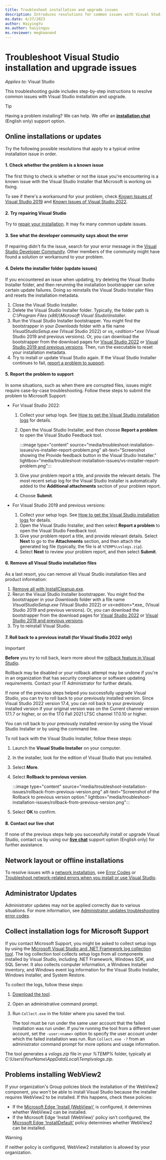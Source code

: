 ```yaml
---
title: Troubleshoot installation and upgrade issues
description: Introduces resolutions for common issues with Visual Studio installation and upgrade.
ms.date: 4/27/2023
author: HaiyingYu
ms.author: haiyingyu
ms.reviewer: meghaanand
---
```

# Troubleshoot Visual Studio installation and upgrade issues

_Applies to:_&nbsp;Visual Studio

This troubleshooting guide includes step-by-step instructions to resolve common issues with Visual Studio installation and upgrade.

> [!TIP]
> Having a problem installing? We can help. We offer an [**installation chat**](https://visualstudio.microsoft.com/vs/support/#talktous) (English only) support option.

## Online installations or updates

Try the following possible resolutions that apply to a typical online installation issue in order.

#### 1. Check whether the problem is a known issue

The first thing to check is whether or not the issue you're encountering is a known issue with the Visual Studio Installer that Microsoft is working on fixing.

To see if there's a workaround for your problem, check [Known Issues of Visual Studio 2019](/visualstudio/releases/2019/release-notes#-known-issues) and [Known Issues of Visual Studio 2022](/visualstudio/releases/2022/release-notes#-known-issues).

#### 2. Try repairing Visual Studio

Try to [repair your installation](/visualstudio/install/repair-visual-studio). It may fix many common update issues.

#### 3. See what the developer community says about the error

If repairing didn't fix the issue, search for your error message in the [Visual Studio Developer Community](https://developercommunity.visualstudio.com/search?space=8). Other members of the community might have found a solution or workaround to your problem.

#### 4. Delete the installer folder (update issues)

If you encountered an issue when updating, try deleting the Visual Studio Installer folder, and then rerunning the installation bootstrapper can solve certain update failures. Doing so reinstalls the Visual Studio Installer files and resets the installation metadata.

1. Close the Visual Studio Installer.
1. Delete the Visual Studio Installer folder. Typically, the folder path is _C:\Program Files (x86)\Microsoft Visual Studio\Installer_.
1. Run the Visual Studio Installer bootstrapper. You might find the bootstrapper in your _Downloads_ folder with a file name _VisualStudioSetup.exe_ (Visual Studio 2022) or _vs\_\<edition>*.exe_ (Visual Studio 2019 and previous versions). Or, you can download the bootstrapper from the download pages for [Visual Studio 2022](https://visualstudio.microsoft.com/downloads) or [Visual Studio 2019 and previous versions](https://visualstudio.microsoft.com/vs/older-downloads). Then, run the executable to reset your installation metadata.
1. Try to install or update Visual Studio again. If the Visual Studio Installer continues to fail, [report a problem to support](#5-report-the-problem-to-support).

#### 5. Report the problem to support

In some situations, such as when there are corrupted files, issues might require case-by-case troubleshooting. Follow these steps to submit the problem to Microsoft Support:

- For Visual Studio 2022:

    1. Collect your setup logs. See [How to get the Visual Studio installation logs](#collect-installation-logs-for-microsoft-support) for details.
    1. Open the Visual Studio Installer, and then choose **Report a problem** to open the Visual Studio Feedback tool.

        :::image type="content" source="media/troubleshoot-installation-issues/vs-installer-report-problem.png" alt-text="Screenshot showing the Provide feedback button in the Visual Studio Installer." lightbox="media/troubleshoot-installation-issues/vs-installer-report-problem.png":::

    1. Give your problem report a title, and provide the relevant details. The most recent setup log for the Visual Studio Installer is automatically added to the **Additional attachments** section of your problem report.
    1. Choose **Submit**.

- For Visual Studio 2019 and previous versions:

    1. Collect your setup logs. See [How to get the Visual Studio installation logs](#collect-installation-logs-for-microsoft-support) for details.
    1. Open the Visual Studio Installer, and then select **Report a problem** to open the Visual Studio Feedback tool.
    1. Give your problem report a title, and provide relevant details. Select **Next** to go to the **Attachments** section, and then attach the generated log file (typically, the file is at `%TEMP%\vslogs.zip`).
    1. Select **Next** to review your problem report, and then select **Submit**.

#### 6. Remove all Visual Studio installation files

As a last resort, you can remove all Visual Studio installation files and product information:

1. [Remove all with InstallCleanup.exe](/visualstudio/install/uninstall-visual-studio#remove).
1. Rerun the Visual Studio Installer bootstrapper. You might find the bootstrapper in your _Downloads_ folder with a file name _VisualStudioSetup.exe_ (Visual Studio 2022) or _vs_\<edition>*.exe_ (Visual Studio 2019 and previous versions). Or, you can download the bootstrapper from the download pages for [Visual Studio 2022](https://visualstudio.microsoft.com/downloads) or [Visual Studio 2019 and previous versions](https://visualstudio.microsoft.com/vs/older-downloads).
1. Try to reinstall Visual Studio.

#### 7. Roll back to a previous install (for Visual Studio 2022 only)

> [!IMPORTANT]
> **Before** you try to roll back, learn more about the [rollback feature in Visual Studio](https://aka.ms/vs/rollback).
> 
> Rollback may be disabled or your rollback attempt may be undone if you're in an organization that has security compliance or software updating requirements. Contact your IT Administrator for further details.

If none of the previous steps helped you successfully upgrade Visual Studio, you can try to roll back to your previously installed version. Since Visual Studio 2022 version 17.4, you can roll back to your previously installed version if your original version was on the Current channel version 17.1.7 or higher, or on the 17.0 Fall 2021 LTSC channel 17.0.10 or higher.  

You can roll back to your previously installed version by using the Visual Studio Installer or by using the command line.

To roll back with the Visual Studio Installer, follow these steps:

1. Launch the **Visual Studio Installer** on your computer.
1. In the installer, look for the edition of Visual Studio that you installed.
1. Select **More**.
1. Select **Rollback to previous version**.

    :::image type="content" source="media/troubleshoot-installation-issues/rollback-from-previous-version.png" alt-text="Screenshot of the Rollback to previous version option." lightbox="media/troubleshoot-installation-issues/rollback-from-previous-version.png":::
1. Select **OK** to confirm.

#### 8. Contact our live chat

If none of the previous steps help you successfully install or upgrade Visual Studio, contact us by using our [**live chat**](https://visualstudio.microsoft.com/vs/support/#talktous) support option (English only) for further assistance.

## Network layout or offline installations

To resolve issues with a [network installation](/visualstudio/install/create-a-network-installation-of-visual-studio), see [Error Codes](/visualstudio/install/create-a-network-installation-of-visual-studio#error-codes) or [Troubleshoot network-related errors when you install or use Visual Studio](troubleshoot-network-related-errors.md).

## Administrator Updates

Administrator updates may not be applied correctly due to various situations. For more information, see [Administrator updates troubleshooting error codes](/visualstudio/install/applying-administrator-updates#verification-reports-and-troubleshooting-error-codes).

## Collect installation logs for Microsoft Support

If you contact Microsoft Support, you might be asked to collect setup logs by using the [Microsoft Visual Studio and .NET Framework log collection tool](https://aka.ms/vscollect). The log collection tool collects setup logs from all components installed by Visual Studio, including .NET Framework, Windows SDK, and SQL Server. It also collects computer information, a Windows Installer inventory, and Windows event log information for the Visual Studio Installer, Windows Installer, and System Restore.

To collect the logs, follow these steps:

1. [Download the tool](https://aka.ms/vscollect).
1. Open an administrative command prompt.
1. Run `Collect.exe` in the folder where you saved the tool.

   The tool must be run under the same user account that the failed installation was run under. If you're running the tool from a different user account, set the `-user:<name>` option to specify the user account under which the failed installation was run. Run `Collect.exe -?` from an administrator command prompt for more options and usage information.

The tool generates a _vslogs.zip_ file in your _%TEMP%_ folder, typically at _C:\Users\YourName\AppData\Local\Temp\vslogs.zip_.

## Problems installing WebView2

If your organization's Group policies block the installation of the WebView2 component, you won't be able to install Visual Studio because the installer requires WebView2 to be installed. If this happens, check these policies:

- If the [Microsoft Edge 'Install (WebView)'](/deployedge/microsoft-edge-update-policies#install-webview) is configured, it determines whether WebView2 can be installed.
- If the Microsoft Edge 'Install (WebView)' policy isn't configured, the [Microsoft Edge 'InstallDefault'](/deployedge/microsoft-edge-update-policies#installdefault) policy determines whether WebView2 can be installed.

> [!WARNING]
> If neither policy is configured, WebView2 installation is allowed by your organization.
